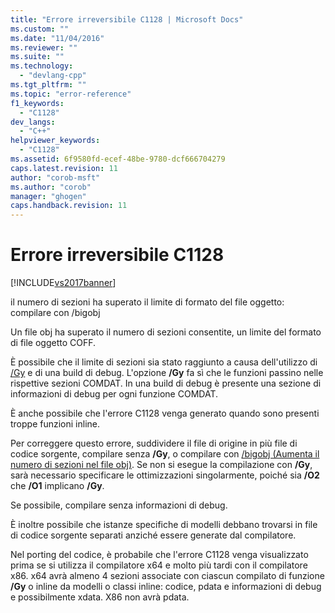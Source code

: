 ```yaml
---
title: "Errore irreversibile C1128 | Microsoft Docs"
ms.custom: ""
ms.date: "11/04/2016"
ms.reviewer: ""
ms.suite: ""
ms.technology: 
  - "devlang-cpp"
ms.tgt_pltfrm: ""
ms.topic: "error-reference"
f1_keywords: 
  - "C1128"
dev_langs: 
  - "C++"
helpviewer_keywords: 
  - "C1128"
ms.assetid: 6f9580fd-ecef-48be-9780-dcf666704279
caps.latest.revision: 11
author: "corob-msft"
ms.author: "corob"
manager: "ghogen"
caps.handback.revision: 11
---
```

# Errore irreversibile C1128
[!INCLUDE[vs2017banner](../../assembler/inline/includes/vs2017banner.md)]

il numero di sezioni ha superato il limite di formato del file oggetto: compilare con \/bigobj  
  
 Un file obj ha superato il numero di sezioni consentite, un limite del formato di file oggetto COFF.  
  
 È possibile che il limite di sezioni sia stato raggiunto a causa dell'utilizzo di [\/Gy](../../build/reference/gy-enable-function-level-linking.md) e di una build di debug. L'opzione **\/Gy** fa sì che le funzioni passino nelle rispettive sezioni COMDAT.  In una build di debug è presente una sezione di informazioni di debug per ogni funzione COMDAT.  
  
 È anche possibile che l'errore C1128 venga generato quando sono presenti troppe funzioni inline.  
  
 Per correggere questo errore, suddividere il file di origine in più file di codice sorgente, compilare senza **\/Gy**, o compilare con [\/bigobj \(Aumenta il numero di sezioni nel file obj\)](../../build/reference/bigobj-increase-number-of-sections-in-dot-obj-file.md).  Se non si esegue la compilazione con **\/Gy**, sarà necessario specificare le ottimizzazioni singolarmente, poiché sia **\/O2** che **\/O1** implicano **\/Gy**.  
  
 Se possibile, compilare senza informazioni di debug.  
  
 È inoltre possibile che istanze specifiche di modelli debbano trovarsi in file di codice sorgente separati anziché essere generate dal compilatore.  
  
 Nel porting del codice, è probabile che l'errore C1128 venga visualizzato prima se si utilizza il compilatore x64 e molto più tardi con il compilatore x86. x64 avrà almeno 4 sezioni associate con ciascun compilato di funzione **\/Gy** o inline da modelli o classi inline: codice, pdata e informazioni di debug e possibilmente xdata.  X86 non avrà pdata.